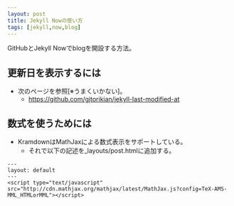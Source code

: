 ```yaml
---
layout: post
title: Jekyll Nowの使い方
tags: [jekyll,now,blog]
---
```

GitHubとJekyll Nowでblogを開設する方法。

## 更新日を表示するには

- 次のページを参照[※うまくいかない]。
  - https://github.com/gjtorikian/jekyll-last-modified-at

## 数式を使うためには

- KramdownはMathJaxによる数式表示をサポートしている。
  - それで以下の記述を_layouts/post.htmlに追加する。

```
---
layout: default
---
<script type="text/javascript" src="http://cdn.mathjax.org/mathjax/latest/MathJax.js?config=TeX-AMS-MML_HTMLorMML"></script>
```

